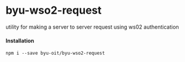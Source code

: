 # byu-wso2-request
utility for making a server to server request using ws02 authentication

#### Installation
```npm i --save byu-oit/byu-wso2-request```
